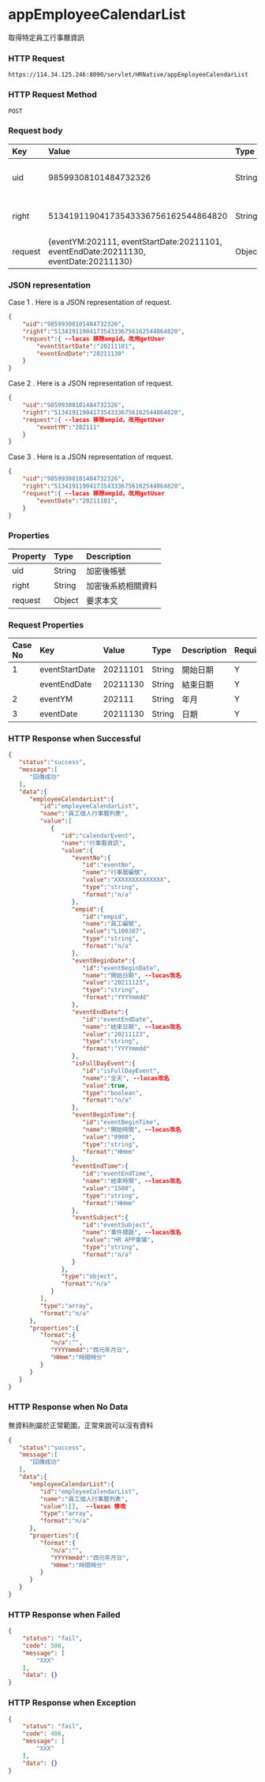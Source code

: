 # appEmployeeCalendarList
取得特定員工行事曆資訊

### HTTP Request
```
https://114.34.125.246:8090/servlet/HRNative/appEmployeeCalendarList
```

### HTTP Request Method
```
POST
```

### Request body
| Key | Value | Type | Description |
|:----------|:-------------|:-----|:------------|
| uid | 98599308101484732326 | String | 需透過appLogin取得
| right | 51341911904173543336756162544864820 | String | 需透過appLogin取得 |
| request | {eventYM:202111, eventStartDate:20211101, eventEndDate:20211130, eventDate:20211130} | Object | 查詢條件

### JSON representation
Case 1 . Here is a JSON representation of request. 
```json
{
    "uid":"98599308101484732326",
    "right":"51341911904173543336756162544864820",
    "request":{ --lucas 移除empid，改用getUser
        "eventStartDate":"20211101",
        "eventEndDate":"20211130"
    }
}
```
Case 2 . Here is a JSON representation of request. 
```json
{
    "uid":"98599308101484732326",
    "right":"51341911904173543336756162544864820",
    "request":{ --lucas 移除empid，改用getUser
        "eventYM":"202111"
    }
}
```
Case 3 . Here is a JSON representation of request. 
```json
{
    "uid":"98599308101484732326",
    "right":"51341911904173543336756162544864820",
    "request":{ --lucas 移除empid，改用getUser
        "eventDate":"20211101",
    }
}
```

### Properties
| Property | Type | Description |
|:---------|:-----|:------------|
| uid   | String | 加密後帳號 |
| right | String | 加密後系統相關資料 |
| request | Object | 要求本文 |

### Request Properties
| Case No | Key | Value | Type | Description | Required | Format |
|:----------|:----------|:-------------|:-----|:------------|:------------|:------------|
| 1 | eventStartDate | 20211101 | String | 開始日期 | Y | AC(YYYYmmdd) |
|   | eventEndDate | 20211130 | String | 結束日期 | Y | AC(YYYYmmdd) |
| 2  | eventYM | 202111 | String | 年月 | Y | AC(YYYYmm) |
| 3  | eventDate | 20211130 | String | 日期 | Y | AC(YYYYmmdd) |

### HTTP Response when Successful
```json
{
   "status":"success",
   "message":[
      "回傳成功"
   ],
   "data":{
      "employeeCalendarList":{
         "id":"employeeCalendarList",
         "name":"員工個人行事曆列表",
         "value":[
            {
               "id":"calendarEvent",
               "name":"行事曆資訊",
               "value":{
                  "eventNo":{
                     "id":"eventNo",
                     "name":"行事曆編號", 
                     "value":"XXXXXXXXXXXXXX",
                     "type":"string",
                     "format":"n/a"
                  },
                  "empid":{
                     "id":"empid",
                     "name":"員工編號", 
                     "value":"L100387",
                     "type":"string",
                     "format":"n/a"
                  },
                  "eventBeginDate":{
                     "id":"eventBeginDate",
                     "name":"開始日期", --lucas改名
                     "value":"20211123",
                     "type":"string",
                     "format":"YYYYmmdd"
                  },
                  "eventEndDate":{
                     "id":"eventEndDate",
                     "name":"結束日期", --lucas改名
                     "value":"20211123",
                     "type":"string",
                     "format":"YYYYmmdd"
                  },
                  "isFullDayEvent":{
                     "id":"isFullDayEvent",
                     "name":"全天", --lucas改名
                     "value":true,
                     "type":"boolean",
                     "format":"n/a"
                  },
                  "eventBeginTime":{
                     "id":"eventBeginTime",
                     "name":"開始時間", --lucas改名
                     "value":"0900",
                     "type":"string",
                     "format":"HHmm"
                  },
                  "eventEndTime":{
                     "id":"eventEndTime",
                     "name":"結束時間", --lucas改名
                     "value":"1500",
                     "type":"string",
                     "format":"HHmm"
                  },
                  "eventSubject":{
                     "id":"eventSubject",
                     "name":"事件標題", --lucas改名
                     "value":"HR APP會議",
                     "type":"string",
                     "format":"n/a"
                  }
               },
               "type":"object",
               "format":"n/a"
            }
         ],
         "type":"array",
         "format":"n/a"
      },
      "properties":{
         "format":{
            "n/a":"",
            "YYYYmmdd":"西元年月日",
            "HHmm":"時間時分"
         }
      }
   }
}
```

### HTTP Response when No Data
無資料則屬於正常範圍，正常來說可以沒有資料
```json
{
   "status":"success",
   "message":[
      "回傳成功"
   ],
   "data":{
      "employeeCalendarList":{
         "id":"employeeCalendarList",
         "name":"員工個人行事曆列表",
         "value":[],  --lucas 修改
         "type":"array",
         "format":"n/a"
      },
      "properties":{
         "format":{
            "n/a":"",
            "YYYYmmdd":"西元年月日",
            "HHmm":"時間時分"
         }
      }
   }
}
```

### HTTP Response when Failed
```json
{
    "status": "fail",
    "code": 500,
    "message": [
        "XXX"
    ],
    "data": {}
}
```

### HTTP Response when Exception
```json
{
    "status": "fail",
    "code": 406,
    "message": [
        "XXX"
    ],
    "data": {}
}
```
